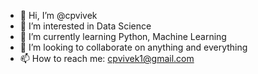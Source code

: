 - 👋 Hi, I’m @cpvivek
- 👀 I’m interested in Data Science
- 🌱 I’m currently learning Python, Machine Learning
- 💞️ I’m looking to collaborate on anything and everything
- 📫 How to reach me: cpvivek1@gmail.com

<!---
cpvivek/cpvivek is a ✨ special ✨ repository because its `README.md` (this file) appears on your GitHub profile.
You can click the Preview link to take a look at your changes.
--->
